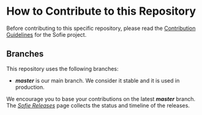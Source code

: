 # How to Contribute to this Repository

Before contributing to this specific repository, please read the [Contribution Guidelines](https://nrkno.github.io/sofie-core/docs/for-developers/contribution-guidelines) for the Sofie project.


## Branches
This repository uses the following branches:

* **_master_** is our main branch. We consider it stable and it is used in production.

We encourage you to base your contributions on the latest **_master_** branch. The [_Sofie Releases_](https://nrkno.github.io/sofie-core/releases) page collects the status and timeline of the releases.
